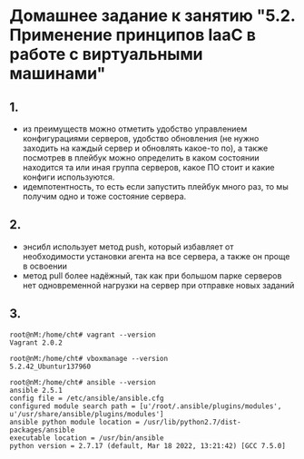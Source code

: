 # Домашнее задание к занятию "5.2. Применение принципов IaaC в работе с виртуальными машинами"

## 1.

- из преимуществ можно отметить удобство управлением конфигурациями серверов, удобство обновления (не нужно заходить на каждый сервер и обновлять какое-то по), а также посмотрев в плейбук можно определить в каком состоянии находится та или иная группа серверов, какое ПО стоит и какие конфиги используются.
- идемпотентность, то есть если запустить плейбук много раз, то мы получим одно и тоже состояние сервера.


## 2.

- энсибл использует метод push, который избавляет от необходимости установки агента на все сервера, а также он проще в освоении 
- метод pull более надёжный, так как при большом парке серверов нет одновременной нагрузки на сервер при отправке новых заданий


## 3.

```
root@nM:/home/cht# vagrant --version
Vagrant 2.0.2
```
```
root@nM:/home/cht# vboxmanage --version
5.2.42_Ubuntur137960
```
```
root@nM:/home/cht# ansible --version
ansible 2.5.1
config file = /etc/ansible/ansible.cfg
configured module search path = [u'/root/.ansible/plugins/modules', u'/usr/share/ansible/plugins/modules']
ansible python module location = /usr/lib/python2.7/dist-packages/ansible
executable location = /usr/bin/ansible
python version = 2.7.17 (default, Mar 18 2022, 13:21:42) [GCC 7.5.0]
```
